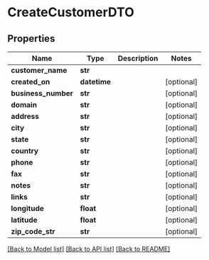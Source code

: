 # CreateCustomerDTO

## Properties
Name | Type | Description | Notes
------------ | ------------- | ------------- | -------------
**customer_name** | **str** |  | 
**created_on** | **datetime** |  | [optional] 
**business_number** | **str** |  | [optional] 
**domain** | **str** |  | [optional] 
**address** | **str** |  | [optional] 
**city** | **str** |  | [optional] 
**state** | **str** |  | [optional] 
**country** | **str** |  | [optional] 
**phone** | **str** |  | [optional] 
**fax** | **str** |  | [optional] 
**notes** | **str** |  | [optional] 
**links** | **str** |  | [optional] 
**longitude** | **float** |  | [optional] 
**latitude** | **float** |  | [optional] 
**zip_code_str** | **str** |  | [optional] 

[[Back to Model list]](../README.md#documentation-for-models) [[Back to API list]](../README.md#documentation-for-api-endpoints) [[Back to README]](../README.md)


